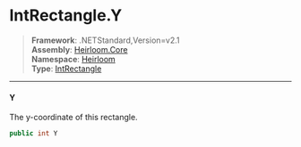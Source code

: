# IntRectangle.Y

> **Framework**: .NETStandard,Version=v2.1  
> **Assembly**: [Heirloom.Core][0]  
> **Namespace**: [Heirloom][0]  
> **Type**: [IntRectangle][1]

--------------------------------------------------------------------------------

#### Y

The y-coordinate of this rectangle.

```cs
public int Y
```

[0]: ../Heirloom.Core.md
[1]: Heirloom.IntRectangle.md
